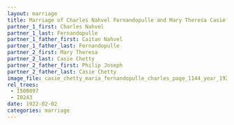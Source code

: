 ```yaml
---
layout: marriage
title: Marriage of Charles Nahvel Fernandopulle and Mary Theresa Casie Chetty
partner_1_first: Charles Nahvel
partner_1_last: Fernandopulle
partner_1_father_first: Caitan Nahvel
partner_1_father_last: Fernandopulle
partner_2_first: Mary Theresa
partner_2_last: Casie Chetty
partner_2_father_first: Philip Joseph
partner_2_father_last: Casie Chetty
image_file: casie_chetty_maria_fernandopulle_charles_page_1144_year_1922
rel_trees:
 - I500097
 - I0243
date: 1922-02-02
categories: marriage
---
```


